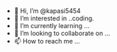 - 👋 Hi, I’m @kapasi5454
- 👀 I’m interested in ..coding.
- 🌱 I’m currently learning ...
- 💞️ I’m looking to collaborate on ...
- 📫 How to reach me ...

<!---
kapasi5454/kapasi5454 is a ✨ special ✨ repository because its `README.md` (this file) appears on your GitHub profile.
You can click the Preview link to take a look at your changes.
--->
